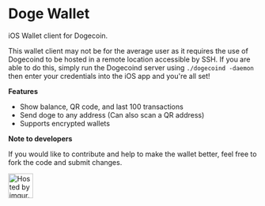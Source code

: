 Doge Wallet
==========

iOS Wallet client for Dogecoin.

This wallet client may not be for the average user as it requires the use of Dogecoind to be hosted in a remote location accessible by SSH. If you are able to do this, simply run the Dogecoind server using `./dogecoind -daemon` then enter your credentials into the iOS app and you're all set!

**Features**

- Show balance, QR code, and last 100 transactions
- Send doge to any address (Can also scan a QR address)
- Supports encrypted wallets

**Note to developers**

If you would like to contribute and help to make the wallet better, feel free to fork the code and submit changes.

<a href="http://imgur.com/8oMMm1q"><img src="http://i.imgur.com/8oMMm1q.png" title="Hosted by imgur.com" style="width: 50px"/></a>
